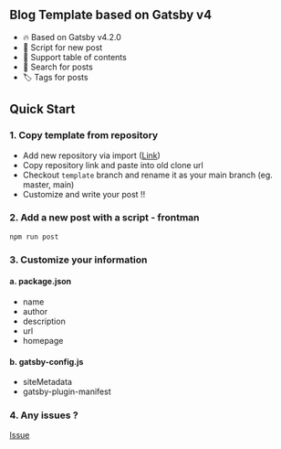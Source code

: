 ## Blog Template based on Gatsby v4

- 🔥 Based on Gatsby v4.2.0
- 📝 Script for new post
- 📖 Support table of contents
- 🔎 Search for posts
- 🏷️ Tags for posts

## Quick Start

### 1. Copy template from repository

- Add new repository via import ([Link](https://github.com/new/import))
- Copy repository link and paste into old clone url
- Checkout `template` branch and rename it as your main branch (eg. master, main)
- Customize and write your post !!

### 2. Add a new post with a script - frontman

```
npm run post
```

### 3. Customize your information

#### a. package.json

- name
- author
- description
- url
- homepage

#### b. gatsby-config.js

- siteMetadata
- gatsby-plugin-manifest

### 4. Any issues ?

[Issue](https://github.com/loelheim/loelheim.github.io/issues)